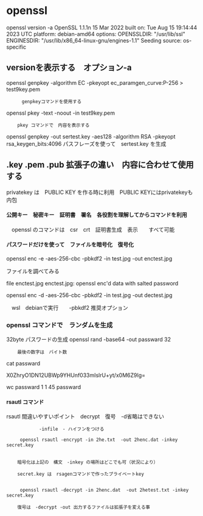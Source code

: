 # openssl

 openssl version -a
OpenSSL 1.1.1n  15 Mar 2022
built on: Tue Aug 15 19:14:44 2023 UTC
platform: debian-amd64
options: 
OPENSSLDIR: "/usr/lib/ssl"
ENGINESDIR: "/usr/lib/x86_64-linux-gnu/engines-1.1"
Seeding source: os-specific

## versionを表示する　オプション-a

 openssl genpkey -algorithm EC -pkeyopt ec_paramgen_curve:P-256 > test9key.pem

        　genpkeyコマンドを使用する


 openssl pkey -text -noout -in test9key.pem

        pkey コマンドで　内容を表示する

 openssl genpkey -out sertest.key -aes128 -algorithm RSA -pkeyopt rsa_keygen_bits:4096
 パスフレーズを使って　sertest.key を生成


## .key .pem .pub 拡張子の違い　内容に合わせて使用する
privatekey は　PUBLIC KEY を作る時に利用　PUBLIC KEYにはprivatekeyも内包


#### 公開キー　秘密キー　証明書　署名　各役割を理解してからコマンドを利用
　openssl のコマンドは　csr　crt　証明書生成　表示　　すべて可能


 #### パスワードだけを使って　ファイルを暗号化　復号化
 openssl enc -e -aes-256-cbc -pbkdf2 -in test.jpg -out enctest.jpg

 ファイルを調べてみる
 
  file enctest.jpg
enctest.jpg: openssl enc'd data with salted password


openssl enc -d -aes-256-cbc -pbkdf2 -in test.jpg -out dectest.jpg


　wsl　debianで実行　　-pbkdf2 推奨オプション

### openssl コマンドで　ランダムを生成
32byte パスワードの生成
        openssl rand -base64 -out passward 32
        
        最後の数字は　バイト数
cat passward

X0ZhryO1DN12UBWp9YHUnf033mIslrU+yt/x0M6Z9Ig=

 wc passward
 1  1 45 passward


#### rsautl コマンド
rsautl  間違いやすいポイント　decrypt　復号　-d省略はできない

                -infile　- ハイフンをつける
                
         openssl rsautl -encrypt -in 2he.txt  -out 2henc.dat -inkey secret.key
         

        暗号化は上記の　構文　-inkey の場所はどこでも可（状況により）
        
        secret.key は　rsagenコマンドで作ったプライベートkey


         openssl rsautl -decrypt -in 2henc.dat  -out 2hetest.txt -inkey secret.key

        復号は　-decrypt -out 出力するファイルは拡張子を変える事

 
